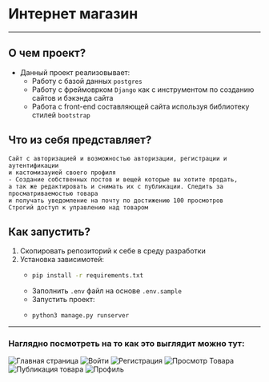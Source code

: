 # Интернет магазин

---
## О чем проект?

- Данный проект реализовывает:
  - Работу с базой данных `postgres`
  - Работу с фреймоврком `Django` как с инструментом по созданию сайтов
  и бэкэнда сайта
  - Работа с front-end составляющей сайта используя библиотеку стилей `bootstrap`
## Что из себя представляет?

```
Сайт с авторизацией и возможностью авторизации, регистрации и аутентификации
и кастомизауией своего профиля
- Создание собственных постов и вещей которые вы хотите продать,
а так же редактировать и снимать их с публикации. Следить за просматриваемостью товара
и получать уведомление на почту по достижению 100 просмотров
Строгий доступ к управлению над товаром
```

## Как запустить?
1. Скопировать репозиторий к себе в среду разработки
2. Установка зависимотей:
   - ```bash
     pip install -r requirements.txt
     ```
   - Заполнить `.env` файл на основе `.env.sample`
   - Запустить проект:
   - ```bash
     python3 manage.py runserver
     ```

---
### Наглядно посмотреть на то как это выглядит можно тут:
![Главная страница](https://gultruekanekisss.github.io/internet_shop_django_hw/main_page.png)
![Войти](https://gultruekanekisss.github.io/internet_shop_django_hw/login.png)
![Регистрация](https://gultruekanekisss.github.io/internet_shop_django_hw/registration.png)
![Просмотр Товара](https://gultruekanekisss.github.io/internet_shop_django_hw/product_page.png)
![Публикация товара](https://gultruekanekisss.github.io/internet_shop_django_hw/public_product.png)
![Профиль](https://gultruekanekisss.github.io/internet_shop_django_hw/profile.png)
